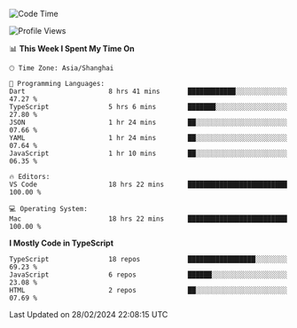 <!--START_SECTION:waka-->
![Code Time](http://img.shields.io/badge/Code%20Time-5%2C812%20hrs%2024%20mins-blue)

![Profile Views](http://img.shields.io/badge/Profile%20Views-2-blue)

📊 **This Week I Spent My Time On** 

```text
🕑︎ Time Zone: Asia/Shanghai

💬 Programming Languages: 
Dart                     8 hrs 41 mins       ████████████░░░░░░░░░░░░░   47.27 % 
TypeScript               5 hrs 6 mins        ███████░░░░░░░░░░░░░░░░░░   27.80 % 
JSON                     1 hr 24 mins        ██░░░░░░░░░░░░░░░░░░░░░░░   07.66 % 
YAML                     1 hr 24 mins        ██░░░░░░░░░░░░░░░░░░░░░░░   07.64 % 
JavaScript               1 hr 10 mins        ██░░░░░░░░░░░░░░░░░░░░░░░   06.35 % 

🔥 Editors: 
VS Code                  18 hrs 22 mins      █████████████████████████   100.00 % 

💻 Operating System: 
Mac                      18 hrs 22 mins      █████████████████████████   100.00 % 
```

**I Mostly Code in TypeScript** 

```text
TypeScript               18 repos            █████████████████░░░░░░░░   69.23 % 
JavaScript               6 repos             ██████░░░░░░░░░░░░░░░░░░░   23.08 % 
HTML                     2 repos             ██░░░░░░░░░░░░░░░░░░░░░░░   07.69 % 
```




 Last Updated on 28/02/2024 22:08:15 UTC
<!--END_SECTION:waka-->
